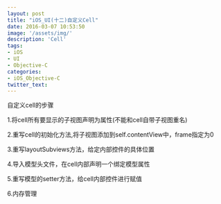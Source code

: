 ```yaml
---
layout: post
title: "iOS_UI(十二)自定义Cell"
date: 2016-03-07 10:53:50
image: '/assets/img/'
description: 'Cell'
tags:
- iOS
- UI
- Objective-C
categories:
- iOS_Objective-C
twitter_text:
---
```

自定义cell的步骤

1.将cell所有要显示的子视图声明为属性(不能和cell自带子视图重名)

2.重写cell的初始化方法,将子视图添加到self.contentView中，frame指定为0

3.重写layoutSubviews方法，给定内部控件的具体位置

4.导入模型头文件，在cell内部声明一个绑定模型属性

5.重写模型的setter方法，给cell内部控件进行赋值

6.内存管理